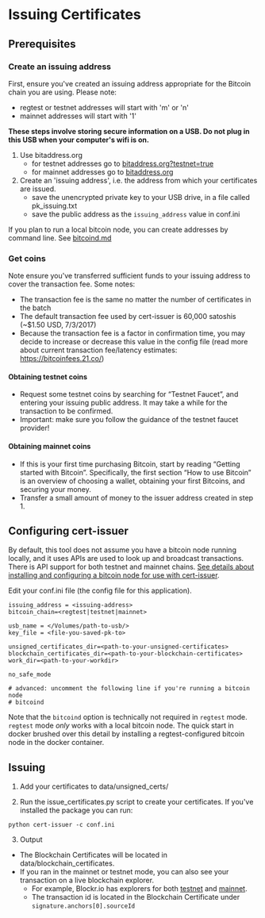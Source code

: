# Issuing Certificates

## Prerequisites

### Create an issuing address

First, ensure you've created an issuing address appropriate for the Bitcoin chain you are using. Please note:
- regtest or testnet addresses will start with 'm' or 'n'
- mainnet addresses will start with '1'
  
 __These steps involve storing secure information on a USB. Do not plug in this USB when your computer's wifi is on.__

1. Use bitaddress.org
    - for testnet addresses go to [bitaddress.org?testnet=true](http://bitaddress.org?testnet=true)
    - for mainnet addresses go to [bitaddress.org](http://bitaddress.org)
2. Create an 'issuing address', i.e. the address from which your certificates are issued.
    - save the unencrypted private key to your USB drive, in a file called pk_issuing.txt
    - save the public address as the `issuing_address` value in conf.ini

If you plan to run a local bitcoin node, you can create addresses by command line. See [bitcoind.md](bitcoind.md)
    
### Get coins

Note ensure you've transferred sufficient funds to your issuing address to cover the transaction fee.  Some notes:
- The transaction fee is the same no matter the number of certificates in the batch
- The default transaction fee used by cert-issuer is 60,000 satoshis (~$1.50 USD, 7/3/2017)
- Because the transaction fee is a factor in confirmation time, you may decide to increase or decrease this value in the config file (read more about current transaction fee/latency estimates: https://bitcoinfees.21.co/)

#### Obtaining testnet coins

- Request some testnet coins by searching for “Testnet Faucet”, and entering your issuing public address. It may take a while for the transaction to be confirmed.
- Important: make sure you follow the guidance of the testnet faucet provider!
    
#### Obtaining mainnet coins
- If this is your first time purchasing Bitcoin, start by reading “Getting started with Bitcoin”. Specifically, the first section “How to use Bitcoin” is an overview of choosing a wallet, obtaining your first Bitcoins, and securing your money.
- Transfer a small amount of money to the issuer address created in step 1.

## Configuring cert-issuer

By default, this tool does not assume you have a bitcoin node running locally, and it uses APIs are used to look up and broadcast transactions. There is API support for both testnet and mainnet chains. [See details about installing and configuring a bitcoin node for use with cert-issuer](bitcoind.md).

Edit your conf.ini file (the config file for this application). 

```
issuing_address = <issuing-address>
bitcoin_chain=<regtest|testnet|mainnet>
    
usb_name = </Volumes/path-to-usb/>
key_file = <file-you-saved-pk-to>

unsigned_certificates_dir=<path-to-your-unsigned-certificates>
blockchain_certificates_dir=<path-to-your-blockchain-certificates>
work_dir=<path-to-your-workdir>

no_safe_mode

# advanced: uncomment the following line if you're running a bitcoin node
# bitcoind
```

Note that the `bitcoind` option is technically not required in `regtest` mode. `regtest` mode _only_ works with a local bitcoin node. The quick start in docker brushed over this detail by installing a regtest-configured bitcoin node in the docker container.

## Issuing

1. Add your certificates to data/unsigned_certs/

2. Run the issue_certificates.py script to create your certificates. If you've installed the package
you can run:

```
python cert-issuer -c conf.ini
```

3. Output
  - The Blockchain Certificates will be located in data/blockchain_certificates.
  - If you ran in the mainnet or testnet mode, you can also see your transaction on a live blockchain explorer. 
    - For example, Blockr.io has explorers for both [testnet](https://tbtc.blockr.io/) and [mainnet](https://blockr.io/).
    - The transaction id is located in the Blockchain Certificate under `signature.anchors[0].sourceId`
